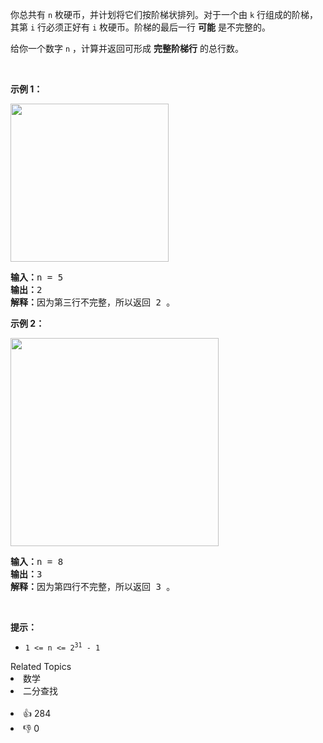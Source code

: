 <p>你总共有&nbsp;<code>n</code><em>&nbsp;</em>枚硬币，并计划将它们按阶梯状排列。对于一个由 <code>k</code> 行组成的阶梯，其第 <code>i</code><em> </em>行必须正好有 <code>i</code><em> </em>枚硬币。阶梯的最后一行 <strong>可能</strong> 是不完整的。</p>

<p>给你一个数字&nbsp;<code>n</code><em> </em>，计算并返回可形成 <strong>完整阶梯行</strong> 的总行数。</p>

<p>&nbsp;</p>

<p><strong>示例 1：</strong></p> 
<img alt="" src="https://assets.leetcode.com/uploads/2021/04/09/arrangecoins1-grid.jpg" style="width: 253px; height: 253px;" /> 
<pre>
<strong>输入：</strong>n = 5
<strong>输出：</strong>2
<strong>解释：</strong>因为第三行不完整，所以返回 2 。
</pre>

<p><strong>示例 2：</strong></p> 
<img alt="" src="https://assets.leetcode.com/uploads/2021/04/09/arrangecoins2-grid.jpg" style="width: 333px; height: 333px;" /> 
<pre>
<strong>输入：</strong>n = 8
<strong>输出：</strong>3
<strong>解释：</strong>因为第四行不完整，所以返回 3 。
</pre>

<p>&nbsp;</p>

<p><strong>提示：</strong></p>

<ul> 
 <li><code>1 &lt;= n &lt;= 2<sup>31</sup> - 1</code></li> 
</ul>

<div><div>Related Topics</div><div><li>数学</li><li>二分查找</li></div></div><br><div><li>👍 284</li><li>👎 0</li></div>